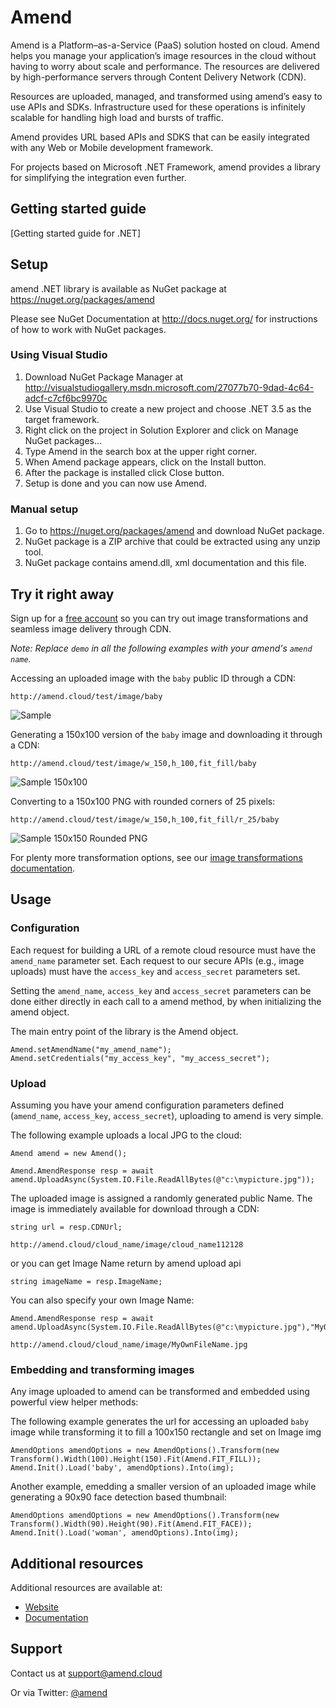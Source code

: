 Amend
==========

Amend is a Platform–as-a-Service (PaaS) solution hosted on cloud. Amend helps you manage your application’s image resources in the cloud without having to worry about scale and performance. The resources are delivered by high-performance servers through Content Delivery Network (CDN).

Resources are uploaded, managed, and transformed using amend’s easy to use APIs and SDKs. Infrastructure used for these operations is infinitely scalable for handling high load and bursts of traffic.

Amend provides URL based APIs and SDKS that can be easily integrated with any Web or Mobile development framework. 

For projects based on Microsoft .NET Framework, amend provides a library for simplifying the integration even further.

## Getting started guide
[Getting started guide for .NET]

## Setup ######################################################################

amend .NET library is available as NuGet package at https://nuget.org/packages/amend

Please see NuGet Documentation at http://docs.nuget.org/ for instructions of how to work with NuGet packages.

### Using Visual Studio

1. Download NuGet Package Manager at http://visualstudiogallery.msdn.microsoft.com/27077b70-9dad-4c64-adcf-c7cf6bc9970c
2. Use Visual Studio to create a new project and choose .NET 3.5 as the target framework.
3. Right click on the project in Solution Explorer and click on Manage NuGet packages...
4. Type Amend in the search box at the upper right corner.
5. When Amend package appears, click on the Install button.
6. After the package is installed click Close button.
7. Setup is done and you can now use Amend.

### Manual setup

1. Go to https://nuget.org/packages/amend and download NuGet package.
2. NuGet package is a ZIP archive that could be extracted using any unzip tool.
3. NuGet package contains amend.dll, xml documentation and this file.

## Try it right away

Sign up for a [free account](http://developer.amendcloud.com/Register) so you can try out image transformations and seamless image delivery through CDN.

*Note: Replace `demo` in all the following examples with your amend's `amend name`.*  

Accessing an uploaded image with the `baby` public ID through a CDN:

    http://amend.cloud/test/image/baby

![Sample](http://amend.cloud/test/image/w_300/baby "baby")

Generating a 150x100 version of the `baby` image and downloading it through a CDN:

    http://amend.cloud/test/image/w_150,h_100,fit_fill/baby

![Sample 150x100](http://amend.cloud/test/image/w_150,h_100,fit_fill/baby "baby 150x100")

Converting to a 150x100 PNG with rounded corners of 25 pixels: 

    http://amend.cloud/test/image/w_150,h_100,fit_fill/r_25/baby

![Sample 150x150 Rounded PNG](http://amend.cloud/test/image/w_150,h_100,fit_fill/r_25/baby "baby 150x150 Rounded PNG")

For plenty more transformation options, see our [image transformations documentation](http://amend.com/documentation/image_transformations).
 
## Usage

### Configuration

Each request for building a URL of a remote cloud resource must have the `amend_name` parameter set. 
Each request to our secure APIs (e.g., image uploads) must have the `access_key` and `access_secret` parameters set. 


Setting the `amend_name`, `access_key` and `access_secret` parameters can be done either directly in each call to a amend  method, 
by when initializing the amend object.

The main entry point of the library is the Amend object.

	Amend.setAmendName("my_amend_name");
	Amend.setCredentials("my_access_key", "my_access_secret");


### Upload

Assuming you have your amend configuration parameters defined (`amend_name`, `access_key`, `access_secret`), uploading to amend is very simple.
    
The following example uploads a local JPG to the cloud: 

	Amend amend = new Amend();
	
	Amend.AmendResponse resp = await amend.UploadAsync(System.IO.File.ReadAllBytes(@"c:\mypicture.jpg"));
    
	    
The uploaded image is assigned a randomly generated public Name. The image is immediately available for download through a CDN:

    string url = resp.CDNUrl;
        
    http://amend.cloud/cloud_name/image/cloud_name112128
	
or you can get Image Name return by amend upload api

	string imageName = resp.ImageName;

You can also specify your own Image Name:    
    
    Amend.AmendResponse resp = await amend.UploadAsync(System.IO.File.ReadAllBytes(@"c:\mypicture.jpg"),"MyOwnFileName");
		
    http://amend.cloud/cloud_name/image/MyOwnFileName.jpg

	
### Embedding and transforming images

Any image uploaded to amend can be transformed and embedded using powerful view helper methods:

The following example generates the url for accessing an uploaded `baby` image while transforming it to fill a 100x150 rectangle and set on Image img

	AmendOptions amendOptions = new AmendOptions().Transform(new Transform().Width(100).Height(150).Fit(Amend.FIT_FILL));
    Amend.Init().Load('baby', amendOptions).Into(img);

Another example, emedding a smaller version of an uploaded image while generating a 90x90 face detection based thumbnail: 

	AmendOptions amendOptions = new AmendOptions().Transform(new Transform().Width(90).Height(90).Fit(Amend.FIT_FACE));
    Amend.Init().Load('woman', amendOptions).Into(img);
	  
  
## Additional resources

Additional resources are available at:

* [Website](http://amendcloud.com)
* [Documentation](http://amendcloud.com/docs)

## Support

Contact us at [support@amend.cloud](mailto:support@amend.cloud)

Or via Twitter: [@amend](https://twitter.com/#!/amendcloud)